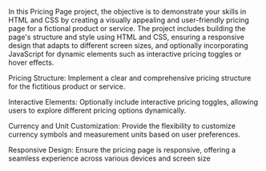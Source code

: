 In this Pricing Page project, the objective is to demonstrate your skills in HTML and CSS by creating a visually appealing and user-friendly pricing page for a fictional product or service. The project includes building the page's structure and style using HTML and CSS, ensuring a responsive design that adapts to different screen sizes, and optionally incorporating JavaScript for dynamic elements such as interactive pricing toggles or hover effects.

Pricing Structure: Implement a clear and comprehensive pricing structure for the fictitious product or service.

Interactive Elements: Optionally include interactive pricing toggles, allowing users to explore different pricing options dynamically.

Currency and Unit Customization: Provide the flexibility to customize currency symbols and measurement units based on user preferences.

Responsive Design: Ensure the pricing page is responsive, offering a seamless experience across various devices and screen size
